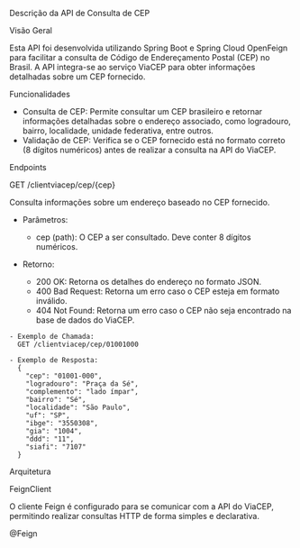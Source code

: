 Descrição da API de Consulta de CEP

Visão Geral

Esta API foi desenvolvida utilizando Spring Boot e Spring Cloud OpenFeign para facilitar a consulta de Código de Endereçamento Postal (CEP) no Brasil. A API integra-se ao serviço ViaCEP para obter informações detalhadas sobre um CEP fornecido.

Funcionalidades

- Consulta de CEP: Permite consultar um CEP brasileiro e retornar informações detalhadas sobre o endereço associado, como logradouro, bairro, localidade, unidade federativa, entre outros.
- Validação de CEP: Verifica se o CEP fornecido está no formato correto (8 dígitos numéricos) antes de realizar a consulta na API do ViaCEP.

Endpoints

GET /clientviacep/cep/{cep}

Consulta informações sobre um endereço baseado no CEP fornecido.

- Parâmetros:
  - cep (path): O CEP a ser consultado. Deve conter 8 dígitos numéricos.

- Retorno:
  - 200 OK: Retorna os detalhes do endereço no formato JSON.
  - 400 Bad Request: Retorna um erro caso o CEP esteja em formato inválido.
  - 404 Not Found: Retorna um erro caso o CEP não seja encontrado na base de dados do ViaCEP.

```
- Exemplo de Chamada:
  GET /clientviacep/cep/01001000
```

```
- Exemplo de Resposta:
  {
    "cep": "01001-000",
    "logradouro": "Praça da Sé",
    "complemento": "lado ímpar",
    "bairro": "Sé",
    "localidade": "São Paulo",
    "uf": "SP",
    "ibge": "3550308",
    "gia": "1004",
    "ddd": "11",
    "siafi": "7107"
  }
```

Arquitetura

FeignClient

O cliente Feign é configurado para se comunicar com a API do ViaCEP, permitindo realizar consultas HTTP de forma simples e declarativa.

@Feign
